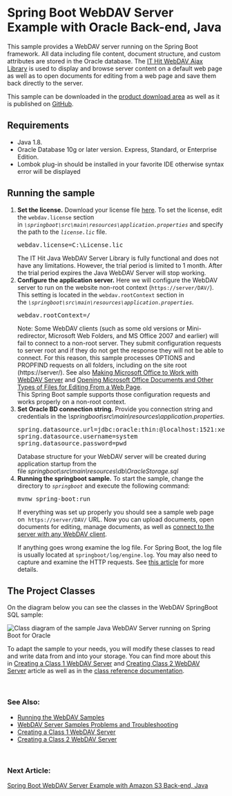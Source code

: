 
<h1 class="d-xl-block d-none">Spring Boot WebDAV Server Example with Oracle Back-end, Java</h1>
<p>This sample provides a WebDAV server running on the Spring Boot framework.&nbsp;All data including file content, document structure, and custom attributes are stored in the Oracle database.&nbsp;The&nbsp;<a title="AJAX Library" href="https://www.webdavsystem.com/ajax/">IT Hit WebDAV Ajax Library</a>&nbsp;is used to display and browse server content on a default web page as well as to open documents for editing from a web page and save them back directly to the server.</p>
<p>This sample can be downloaded in the&nbsp;<a title="Download" href="https://www.webdavsystem.com/javaserver/download/">product download area</a>&nbsp;as well as it is published on&nbsp;<a href="https://github.com/ITHit/WebDAVServerSamplesJava/tree/master/Java/javax/springbootoraclestorage">GitHub</a>.</p>
<h2>Requirements</h2>
<ul>
<li>Java 1.8.</li>
<li>Oracle Database 10g or later version.&nbsp;Express, Standard, or Enterprise Edition.</li>
<li>Lombok plug-in should be installed in your favorite IDE otherwise syntax error will be displayed</li>
</ul>
<h2>Running the sample</h2>
<ol>
<li><strong>Set the license.</strong>&nbsp;Download your license file&nbsp;<a href="https://www.webdavsystem.com/javaserver/download/">here</a>. To set the license, edit the <code class="code">webdav.license</code>&nbsp;section in&nbsp;<code class="code"><em>\springboot\src\main\resources\application.properties</em></code>&nbsp;and specify the path to the&nbsp;<code class="code"><em>license.lic</em></code>&nbsp;file.&nbsp;<br>
<pre class="brush:html;auto-links:false;toolbar:false">webdav.license=C:\License.lic</pre>
The IT Hit Java WebDAV Server Library is fully functional and does not have any limitations. However, the trial period is limited to 1 month. After the trial period expires the Java WebDAV Server will stop working.<span><br></span></li>
<li><strong>Configure the application server.</strong>&nbsp;Here we will configure the WebDAV server to run on the website non-root context (<code class="code">https://server/DAV/</code>). This setting is located in the <code class="code">webdav.rootContext</code>&nbsp;section in the&nbsp;<em><code class="code">\springboot\src\main\resources\application.properties</code>.<br></em>
<pre class="brush:html;auto-links:false;toolbar:false">webdav.rootContext=/</pre>
<span class="warn"><span>Note:</span>&nbsp;Some WebDAV clients (such as some old versions or Mini-redirector, Microsoft Web Folders, and MS Office 2007 and earlier) will fail to connect to a non-root server. They submit configuration requests to server root and if they do not get the response they will not be able to connect.&nbsp;<span>For this reason, this sample processes OPTIONS and PROPFIND requests on all folders, including on the site root (https://server/).</span>&nbsp;See also&nbsp;<a title="Working with MS Office" href="https://www.webdavsystem.com/javaserver/doc/ms_office_read_only/">Making Microsoft Office to Work with WebDAV Server</a>&nbsp;and&nbsp;<a title="Opening Docs" href="https://www.webdavsystem.com/ajax/programming/open-doc-webpage/opening_ms_office_docs/">Opening Microsoft Office Documents and Other Types of Files for Editing From a Web Page</a>.<br>This Spring Boot sample supports those configuration requests and works properly on a non-root context.</span></li>
<li><strong>Set Oracle BD connection string.</strong> Provide you connection string and credentials in the&nbsp;<em>\springboot\src\main\resources\application.properties.</em><br>
<pre class="brush:java;auto-links:false;toolbar:false">spring.datasource.url=jdbc:oracle:thin:@localhost:1521:xe
spring.datasource.username=system
spring.datasource.password=pwd</pre>
<span></span><span>Database structure for your WebDAV server will be created during application startup from the file&nbsp;<em>springboot\src\main\resources\db\OracleStorage.sql</em></span></li>
<li><span><strong>Running the springboot sample.</strong>&nbsp;</span>To start the sample, change the directory to&nbsp;<em><code class="code">springboot</code>&nbsp;</em>and execute the following command:
<pre class="brush:html;auto-links:false;toolbar:false">mvnw spring-boot:run</pre>
<p>If everything was set up properly you should see a sample web page on&nbsp;&nbsp;<code class="code">https://server/DAV/</code>&nbsp;URL. Now you can upload documents, open documents for editing, manage documents, as well as&nbsp;<a href="https://www.webdavsystem.com/server/access/">connect to the server with any WebDAV client</a>.</p>
<p>If anything goes wrong examine the log file. For Spring Boot, the log file is usually located at&nbsp;<code class="code">springboot/log/engine.log</code>. You may also need to capture and examine the HTTP requests. See&nbsp;<a title="Troubleshooting" href="https://www.webdavsystem.com/javaserver/server_examples/troubleshooting/">this article</a>&nbsp;for more details.&nbsp;</p>
</li>
</ol>
<h2>The Project&nbsp;Classes</h2>
<p>On the diagram below you can see the classes in the WebDAV SpringBoot SQL sample:</p>
<p><img id="__mcenew" alt="Class diagram of the sample Java WebDAV Server running on Spring Boot for Oracle" src="https://www.webdavsystem.com/media/1899/springbootoraclediagram.png" rel="116337"></p>
<p>To adapt the sample to your needs, you will modify these classes to read and write data from and into your storage. You can find more about this in&nbsp;<a title="Creating WebDAV Server" href="https://www.webdavsystem.com/javaserver/doc/">Creating a Class 1 WebDAV Server</a>&nbsp;and&nbsp;<a title="Class 2 / 3 Server" href="https://www.webdavsystem.com/javaserver/doc/create_class_2_webdav_server/">Creating Class 2 WebDAV Server</a>&nbsp;article as well as in the&nbsp;<a href="http://java.webdavsystem.com/">class reference documentation</a>.</p>
<p>&nbsp;</p>
<h3>See Also:</h3>
<ul>
<li><a title="Running" href="https://www.webdavsystem.com/javaserver/server_examples/running_webdav_samples/">Running the WebDAV Samples</a></li>
<li><a title="Troubleshooting" href="https://www.webdavsystem.com/javaserver/server_examples/troubleshooting/">WebDAV Server Samples Problems and Troubleshooting</a></li>
<li><a title="Creating WebDAV Server" href="https://www.webdavsystem.com/javaserver/doc/">Creating a Class 1 WebDAV Server</a>&nbsp;</li>
<li><a title="Class 2 / 3 Server" href="https://www.webdavsystem.com/javaserver/doc/create_class_2_webdav_server/">Creating a Class 2 WebDAV Server</a></li>
</ul>
<p>&nbsp;</p>
<h3 class="para d-inline next-article-heading">Next Article:</h3>
<a title="WebDAV server running on the Spring Boot framework on Amazon S3 bucket" href="https://www.webdavsystem.com/javaserver/server_examples/spring_boot_s3/">Spring Boot WebDAV Server Example with Amazon S3 Back-end, Java</a>
